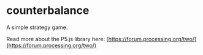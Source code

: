 # counterbalance
A simple strategy game.

Read more about the P5.js library here:
[https://forum.processing.org/two/](https://forum.processing.org/two/)
